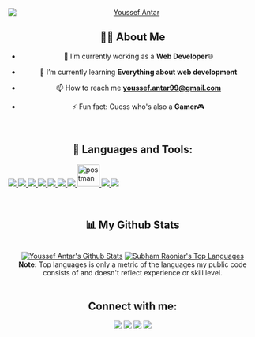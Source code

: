<div align="center">
 <a href="https://github.com/Youssefanter?tab=repositories"><img style="   display: block;" src="https://readme-typing-svg.demolab.com?font=Fira+Code&duration=1500&pause=1000&color=2FA2D5&multiline=true&width=470&height=150&lines=%2F%2F+Hi+there+%F0%9F%91%8B;%7B;%22name%22++++++%3A+%22Youssef+Antar+%F0%9F%91%A8%E2%80%8D%F0%9F%92%BB%22+%2C;%22title%22+%3A+%22Junior+Web+Developer+%2C;%7D" alt="Youssef Antar" /></a>

  
## 🙋‍♂️ About Me

- 🔭 I’m currently working as a **Web Developer**🌐

- 🌱 I’m currently learning **Everything about web development**

- 📫 How to reach me **youssef.antar99@gmail.com**

- ⚡ Fun fact: Guess who's also a **Gamer**🎮

<br/>

## 🚀 Languages and Tools:

<p align="left"> 
    <a href="https://www.w3.org/html/" target="_blank"> <img src="https://img.icons8.com/color/48/000000/html-5.png"/> </a> 
    <a href="https://www.w3schools.com/css/" target="_blank"> <img src="https://img.icons8.com/color/48/000000/css3.png"/> </a> 
    <a href="https://developer.mozilla.org/en-US/docs/Web/JavaScript" target="_blank"> <img src="https://img.icons8.com/color/48/000000/javascript.png"/> </a> 
    <a href="https://reactjs.org/" target="_blank"> <img src="https://img.icons8.com/color/48/000000/react-native.png"/> </a> 
    <a href="https://redux.js.org" target="_blank"> <img src="https://img.icons8.com/color/48/000000/redux.png"/> </a>
    <a href="https://getbootstrap.com" target="_blank"> <img src="https://img.icons8.com/color/48/000000/bootstrap.png"/> </a> 
    <a href="https://tailwindcss.com/" target="_blank"> <img src="https://img.icons8.com/color/48/FFFFFF/tailwind_css.png"/> </a>
    <a href="https://postman.com" target="_blank"> <img src="https://www.vectorlogo.zone/logos/getpostman/getpostman-icon.svg" alt="postman" width="45" height="45"/> </a>   
    <a href="https://git-scm.com/" target="_blank"> <img src="https://img.icons8.com/color/48/000000/git.png"/> </a> 
    <a href="https://docs.microsoft.com/en-us/aspnet/core/introduction-to-aspnet-core?view=aspnetcore-7.0" target="_blank"><img src="https://img.icons8.com/color/48/000000/net-framework.png"/> </a>
</p>


<br/>

## 📊 My Github Stats

  <br/>
    <a href="https://github.com/Youssefanter/github-readme-stats"><img alt="Youssef Antar's Github Stats" src="https://github-readme-stats.vercel.app/api?username=Youssefanter&show_icons=true&count_private=true&theme=react&bg_color=0D1117" /></a>
  <a href="https://github.com/Youssefanter/github-readme-stats"><img alt="Subham Raoniar's Top Languages" src="https://github-readme-stats.vercel.app/api/top-langs/?username=Youssefanter&langs_count=8&count_private=true&layout=compact&theme=react&bg_color=0D1117" /></a>
  <br/>
  <b>Note:</b> Top languages is only a metric of the languages my public code consists of and doesn't reflect experience or skill level.


<br/>
<br/>

## Connect with me:
<p align="left">

<a href = "https://www.linkedin.com/in/youssef-aly-0bba08188/"><img src="https://img.icons8.com/fluent/48/000000/linkedin.png"/></a>
<a href = "https://twitter.com/yooiialy"><img src="https://img.icons8.com/fluent/48/000000/twitter.png"/></a>
<a href = "https://www.instagram.com/youssef.antar12/"><img src="https://img.icons8.com/fluent/48/000000/instagram-new.png"/></a>
<a href = "https://www.facebook.com/youssof.aly"><img src="https://img.icons8.com/color/48/000000/facebook-circled--v5.png"/></a>

</p>
